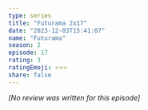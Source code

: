 ```yaml
---
type: series
title: "Futurama 2x17"
date: "2023-12-03T15:41:07"
name: "Futurama"
season: 2
episode: 17
rating: 3
ratingEmoji: ⭐️⭐️⭐️
share: false
---
```


_[No review was written for this episode]_
